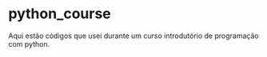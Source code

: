 # python_course
Aqui estão códigos que usei durante um curso introdutório de programação com python.
